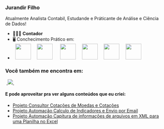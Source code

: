 ### Jurandir Filho
Atualmente Analista Contabil, Estudande e Práticante de Análise e Ciência de Dados!

- 👨🏻‍💻 **Contador**
- 🖥️ Conchecimento Prático em:
- <div style="display: inline">
  &nbsp;&nbsp;<img width='50' height='50' src="https://cdn.jsdelivr.net/gh/devicons/devicon/icons/python/python-original.svg" />&nbsp;&nbsp;
  &nbsp;&nbsp;<img width='50' height='50' src="https://cdn.jsdelivr.net/gh/devicons/devicon/icons/r/r-original.svg" />&nbsp;&nbsp;&nbsp;
  &nbsp;&nbsp;<img width='50' height='50' src="https://cdn.icon-icons.com/icons2/628/PNG/512/sql-document_icon-icons.com_57634.png" />&nbsp;&nbsp;
  &nbsp;&nbsp;<img width='50' height='50' src="https://raw.githubusercontent.com/microsoft/PowerBI-Icons/main/SVG/Power-BI.svg" />&nbsp;&nbsp;
  &nbsp;&nbsp;<img width='50' height='50' src="https://raw.githubusercontent.com/microsoft/PowerBI-Icons/main/SVG/Power-Apps-Colored.svg" />&nbsp;&nbsp;
  &nbsp;&nbsp;<img width='50' height='50' src="https://cdn.icon-icons.com/icons2/2397/PNG/512/microsoft_office_excel_logo_icon_145720.png" />&nbsp;&nbsp;
</div> 

### Você também me encontra em:
&nbsp;<a href="https://www.linkedin.com/in/jurandir-juvino-da-silva-filho">
  <img src="https://img.shields.io/badge/linkedin-%230077B5.svg?style=for-the-badge&logo=linkedin&logoColor=white">
</a>&nbsp;


#### E pode aproveitar pra ver alguns conteúdos que eu criei:
- <a href="https://github.com/JurandirFilho/Cosultor_Moedas_Cotacoes.git">
    Projeto Consultor Cotações de Moedas e Cotações
  </a>
- <a href="https://github.com/JurandirFilho/Projeto_Python_Calculo_e_Envio_de_Indicadores.git">
    Projeto Automação Calculo de Indicadores e Envio por Email
  </a>
- <a href="https://github.com/JurandirFilho/Conversor_XML_NFCe_para_Excel.git">
    Projeto Automação Capitura de informações de arquivos em XML para uma Planilha no Excel
  </a>
